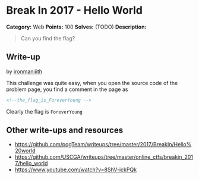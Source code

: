 # Break In 2017 - Hello World

**Category:** Web
**Points:** 100
**Solves:** (TODO)
**Description:**

> Can you find the flag?

## Write-up

by [ironmaniiith](https://github.com/ironmaniiith)

This challenge was quite easy, when you open the source code of the problem page, you find a comment in the page as
```html
<!--the_flag_is_ForeverYoung -->
```
Clearly the flag is `ForeverYoung`

## Other write-ups and resources
* https://github.com/pogTeam/writeups/tree/master/2017/BreakIn/Hello%20world
* https://github.com/USCGA/writeups/tree/master/online_ctfs/breakin_2017/hello_world
* https://www.youtube.com/watch?v=8ShV-ickPQk
